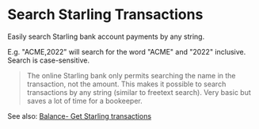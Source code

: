 # Search Starling Transactions

Easily search Starling bank account payments by any string.

E.g. "ACME,2022" will search for the word "ACME" and "2022" inclusive. Search is case-sensitive.


> The online Starling bank only permits searching the name in the transaction, not the amount. This makes it
possible to search transactions by any string (similar to freetext search). Very basic but saves a lot of time for a bookeeper.

See also: [Balance- Get Starling transactions](https://github.com/KarmaComputing/balance)
